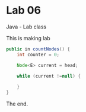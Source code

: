 # Lab 06

Java - Lab class

This is making lab

```java
public in countNodes() {
    int counter = 0;

    Node<E> current = head;

    while (current !=null) {
        
    }
}
```

The end.
